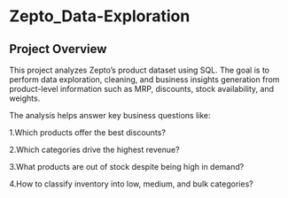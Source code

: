 # Zepto_Data-Exploration
## Project Overview

This project analyzes Zepto’s product dataset using SQL. The goal is to perform data exploration, cleaning, and business insights generation from product-level information such as MRP, discounts, stock availability, and weights.

The analysis helps answer key business questions like:

1.Which products offer the best discounts?

2.Which categories drive the highest revenue?

3.What products are out of stock despite being high in demand?

4.How to classify inventory into low, medium, and bulk categories?
